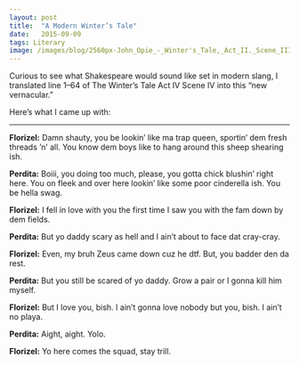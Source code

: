 ```yaml
---
layout:	post
title:	"A Modern Winter’s Tale"
date:	2015-09-09
tags: Literary
image: /images/blog/2560px-John_Opie_-_Winter's_Tale,_Act_II._Scene_III.jpg
---
```


Curious to see what Shakespeare would sound like set in modern slang, I translated line 1–64 of The Winter’s Tale Act IV Scene IV into this “new vernacular.”

Here’s what I came up with:

---

**Florizel:** Damn shauty, you be lookin’ like ma trap queen, sportin’ dem fresh threads ’n’ all. You know dem boys like to hang around this sheep shearing ish.

**Perdita:** Boiii, you doing too much, please, you gotta chick blushin’ right here. You on fleek and over here lookin’ like some poor cinderella ish. You be hella swag.

**Florizel:** I fell in love with you the first time I saw you with the fam down by dem fields.

**Perdita:** But yo daddy scary as hell and I ain’t about to face dat cray-cray.

**Florizel:** Even, my bruh Zeus came down cuz he dtf. But, you badder den da rest.

**Perdita:** But you still be scared of yo daddy. Grow a pair or I gonna kill him myself.

**Florizel:** But I love you, bish. I ain’t gonna love nobody but you, bish. I ain’t no playa.

**Perdita:** Aight, aight. Yolo.

**Florizel:** Yo here comes the squad, stay trill.